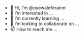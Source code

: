 - 👋 Hi, I’m @oyewaleferanmi
- 👀 I’m interested in ...
- 🌱 I’m currently learning ...
- 💞️ I’m looking to collaborate on ...
- 📫 How to reach me ...

<!---
oyewaleferanmi/oyewaleferanmi is a ✨ special ✨ repository because its `README.md` (this file) appears on your GitHub profile.
You can click the Preview link to take a look at your changes.
--->
